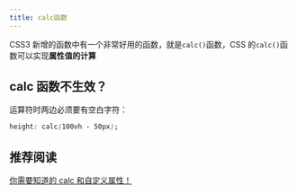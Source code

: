 ```yaml
---
title: calc函数
---
```


CSS3 新增的函数中有一个非常好用的函数，就是`calc()`函数，CSS 的`calc()`函数可以实现**属性值的计算**

## calc 函数不生效？

运算符时两边必须要有空白字符：

```css
height: calc(100vh - 50px);
```

## 推荐阅读

[你需要知道的 calc 和自定义属性！](https://juejin.cn/post/7125595762733350920)
